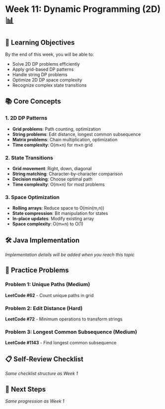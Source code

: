 # Week 11: Dynamic Programming (2D) 📊

## 🎯 Learning Objectives

By the end of this week, you will be able to:
- Solve 2D DP problems efficiently
- Apply grid-based DP patterns
- Handle string DP problems
- Optimize 2D DP space complexity
- Recognize complex state transitions

## 📚 Core Concepts

### 1. 2D DP Patterns
- **Grid problems**: Path counting, optimization
- **String problems**: Edit distance, longest common subsequence
- **Matrix problems**: Chain multiplication, optimization
- **Time complexity**: O(m×n) for m×n grid

### 2. State Transitions
- **Grid movement**: Right, down, diagonal
- **String matching**: Character-by-character comparison
- **Decision making**: Choose optimal path
- **Time complexity**: O(m×n) for most problems

### 3. Space Optimization
- **Rolling arrays**: Reduce space to O(min(m,n))
- **State compression**: Bit manipulation for states
- **In-place updates**: Modify existing array
- **Space complexity**: O(m×n) to O(1)

## 🛠️ Java Implementation

*Implementation details will be added when you reach this topic*

## 🎯 Practice Problems

### Problem 1: Unique Paths (Medium)
**LeetCode #62** - Count unique paths in grid

### Problem 2: Edit Distance (Hard)
**LeetCode #72** - Minimum operations to transform strings

### Problem 3: Longest Common Subsequence (Medium)
**LeetCode #1143** - Find longest common subsequence

## 📋 Self-Review Checklist

*Same checklist structure as Week 1*

## 🚀 Next Steps

*Same progression as Week 1*
